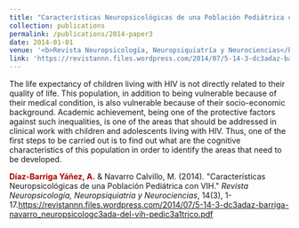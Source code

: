 ```yaml
---
title: "Características Neuropsicológicas de una Población Pediátrica con VIH"
collection: publications
permalink: /publications/2014-paper3
date: 2014-01-01
venue: '<b>Revista Neuropsicología, Neuropsiquiatría y Neurociencias</b>'
link: 'https://revistannn.files.wordpress.com/2014/07/5-14-3-dc3adaz-barriga-navarro_neuropsicologc3ada-del-vih-pedic3a1trico.pdf'
---
```


The life expectancy of children living with HIV is not directly related to their quality of life. This population, in addition to being vulnerable because of their medical condition, is also vulnerable because of their socio-economic background. Academic achievement, being one of the protective factors against such inequalities, is one of the areas that should be addressed in clinical work with children and adolescents living with HIV. Thus, one of the first steps to be carried out is to find out what are the cognitive characteristics of this population in order to identify the areas that need to be developed.

<b style="color:#ad0000">Díaz-Barriga Yáñez, A.</b> & Navarro Calvillo, M. (2014). &quot;Características Neuropsicológicas de una Población Pediátrica con VIH.&quot; <i>Revista Neuropsicología, Neuropsiquiatría y Neurociencias</i>, 14(3), 1-17.https://revistannn.files.wordpress.com/2014/07/5-14-3-dc3adaz-barriga-navarro_neuropsicologc3ada-del-vih-pedic3a1trico.pdf
